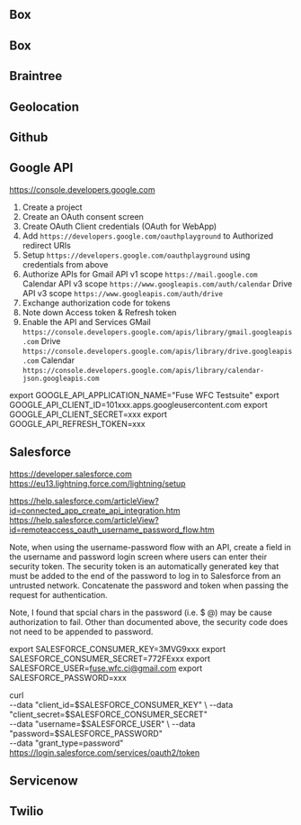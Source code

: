 ## Box

## Box

## Braintree

## Geolocation

## Github

## Google API

https://console.developers.google.com

1) Create a project
2) Create an OAuth consent screen
3) Create OAuth Client credentials (OAuth for WebApp)
4) Add `https://developers.google.com/oauthplayground` to Authorized redirect URIs
5) Setup `https://developers.google.com/oauthplayground` using credentials from above
6) Authorize APIs for
   Gmail API v1 scope `https://mail.google.com`
   Calendar API v3 scope `https://www.googleapis.com/auth/calendar`
   Drive API v3 scope `https://www.googleapis.com/auth/drive`
7) Exchange authorization code for tokens
8) Note down Access token & Refresh token
9) Enable the API and Services
   GMail `https://console.developers.google.com/apis/library/gmail.googleapis.com`
   Drive `https://console.developers.google.com/apis/library/drive.googleapis.com`
   Calendar `https://console.developers.google.com/apis/library/calendar-json.googleapis.com`

export GOOGLE_API_APPLICATION_NAME="Fuse WFC Testsuite"
export GOOGLE_API_CLIENT_ID=101xxx.apps.googleusercontent.com
export GOOGLE_API_CLIENT_SECRET=xxx
export GOOGLE_API_REFRESH_TOKEN=xxx

## Salesforce

https://developer.salesforce.com
https://eu13.lightning.force.com/lightning/setup

https://help.salesforce.com/articleView?id=connected_app_create_api_integration.htm
https://help.salesforce.com/articleView?id=remoteaccess_oauth_username_password_flow.htm

   Note, when using the username-password flow with an API, create a field in the username and password login screen where users can enter 
   their security token. The security token is an automatically generated key that must be added to the end of the password to log in to 
   Salesforce from an untrusted network. Concatenate the password and token when passing the request for authentication.
   
Note, I found that spcial chars in the password (i.e. $ @) may be cause authorization to fail.
Other than documented above, the security code does not need to be appended to password.

export SALESFORCE_CONSUMER_KEY=3MVG9xxx
export SALESFORCE_CONSUMER_SECRET=772FExxx
export SALESFORCE_USER=fuse.wfc.ci@gmail.com
export SALESFORCE_PASSWORD=xxx

curl \
--data "client_id=$SALESFORCE_CONSUMER_KEY" \
--data "client_secret=$SALESFORCE_CONSUMER_SECRET" \
--data "username=$SALESFORCE_USER" \
--data "password=$SALESFORCE_PASSWORD" \
--data "grant_type=password" \
https://login.salesforce.com/services/oauth2/token

## Servicenow

## Twilio
